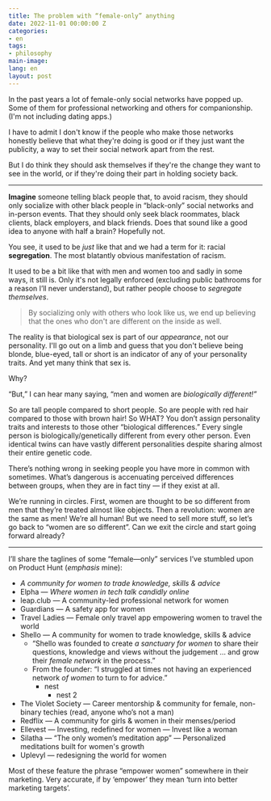 ```yaml
---
title: The problem with “female-only” anything
date: 2022-11-01 00:00:00 Z
categories:
- en
tags:
- philosophy
main-image: 
lang: en
layout: post
---
```


In the past years a lot of female-only social networks have popped up. Some of them for professional networking and others for companionship. (I'm not including dating apps.)

I have to admit I don't know if the people who make those networks honestly believe that what they're doing is good or if they just want the publicity, a way to set their social network apart from the rest.

But I do think they should ask themselves if they're the change they want to see in the world, or if they're doing their part in holding society back.

---

**Imagine** someone telling black people that, to avoid racism, they should only socialize with other black people in “black-only” social networks and in-person events. That they should only seek black roommates, black clients, black employers, and black friends. Does that sound like a good idea to anyone with half a brain? Hopefully not.

You see, it used to be *just* like that and we had a term for it: racial **segregation**. The most blatantly obvious manifestation of racism.

It used to be a bit like that with men and women too and sadly in some ways, it still is. Only it's not legally enforced (excluding public bathrooms for a reason I’ll never understand), but rather people choose to *segregate* *themselves*. 

> By socializing only with others who look like us, we end up believing that the ones who don't are different on the inside as well.

The reality is that biological sex is part of our *appearance*, not our personality. I'll go out on a limb and guess that you don't believe being blonde, blue-eyed, tall or short is an indicator of any of your personality traits. And yet many think that sex is. 

Why? 

“But,” I can hear many saying, “men and women are *biologically different!”* 

So are tall people compared to short people. So are people with red hair compared to those with brown hair! So WHAT? You don’t assign personality traits and interests to those other “biological differences.” Every single person is biologically/genetically different from every other person. Even identical twins can have vastly different personalities despite sharing almost their entire genetic code.

There’s nothing wrong in seeking people you have more in common with sometimes.
What’s dangerous is accenuating perceived differences between groups, when they are in fact tiny — if they exist at all.

We’re running in circles.
First, women are thought to be so different from men that they’re treated almost like objects. 
Then a revolution: women are the same as men! 
We’re all human!
But we need to sell more stuff, so let’s go back to “women are so different”.
Can we exit the circle and start going forward already?

---

I’ll share the taglines of some “female—only” services I’ve stumbled upon on Product Hunt (*emphasis* mine):
- *A community for women to trade knowledge, skills & advice*
- Elpha — *Where women in tech talk candidly online* 
- leap.club — A community-led professional network for women
- Guardians — A safety app for women
- Travel Ladies — Female only travel app empowering women to travel the world
- Shello — A community for women to trade knowledge, skills & advice 
    - “Shello was founded to create *a sanctuary for women* to share their questions, knowledge and views without the judgement … and grow their *female network* in the process.”
    - From the founder: “I struggled at times not having an experienced network *of women* to turn to for advice.”
        - nest
            - nest 2
- The Violet Society — Career mentorship & community for female, non-binary techies (read, anyone who’s not a man)
- Redflix — A community for girls & women in their menses/period
- Ellevest — Investing, redefined for women — Invest like a woman
- Silatha — “The only women’s meditation app” — Personalized meditations built for women's growth
- Uplevyl — redesigning the world for women

Most of these feature the phrase “empower women” somewhere in their marketing. 
Very accurate, if by ‘empower’ they mean ‘turn into better marketing targets’.